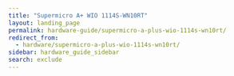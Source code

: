```yaml
---
title: "Supermicro A+ WIO 1114S-WN10RT"
layout: landing_page
permalink: hardware-guide/supermicro-a-plus-wio-1114s-wn10rt/
redirect_from:
  - hardware/supermicro-a-plus-wio-1114s-wn10rt/
sidebar: hardware_guide_sidebar
search: exclude
---
```

